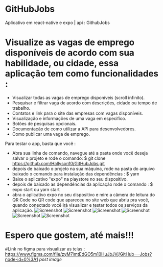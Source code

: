# GitHubJobs
Aplicativo em react-native e expo | api : GithubJobs

# Visualize as vagas de emprego disponíveis de acordo com sua habilidade, ou cidade, essa aplicação tem como funcionalidades :

- Visualizar todas as vagas de emprego disponíveis (scroll infinito).
- Pesquisar e filtrar vaga de acordo com descrições, cidade ou tempo de trabalho.
- Contatos e link para o site das empresas com vagas disponíveis.
- Visualização e informações de uma vaga em especifíco.
- Botões de pesquisas opcionais.
- Documentação de como utilizar a API para desenvolvedores.
- Como publicar uma vaga de emprego.


Para testar o app, basta que você :

- Abra sua linha de comando, navegue até a pasta onde você deseja salvar o projeto e rode o comando: $ git clone https://github.com/Hallyson10/GitHubJobs.git
- depois de baixado o projeto na sua máquina, rode na pasta do arquivo baixado o comando para instalação das dependências : $ yarn
- Baixe o aplicativo "expo" na playstore no seu dispositivo.
- depois de baixado as dependências da aplicação rode o comando : $ expo start ou yarn start
- abra o aplicativo expo no seu dispositivo e mire a câmera de leitura do QR Code no QR code que apareceu no site web que abriu pra você, quando conectado
você irá visualizar e testar todos os serviços da aplicação.
![Screenshot](https://i.postimg.cc/tRnJ98Wv/imageApp.jpg)
![Screenshot](https://i.postimg.cc/pLLtLn3V/image-App1.jpg)
![Screenshot](https://i.postimg.cc/nhz6JfQC/image-App2.jpg)
![Screenshot](https://i.postimg.cc/2SZ7v0s0/image-App3.jpg)
![Screenshot](https://i.postimg.cc/tRv3c0yr/image-App4.jpg)
![Screenshot](https://i.postimg.cc/7Y7NJs8m/image-App5.jpg)

# Espero que gostem, até mais!!!
#Link no figma para visualizar as telas : https://www.figma.com/file/zyM7imtEdGO5m10HuJbJVj/GitHub---Jobs?node-id=0%3A1
*post image*
